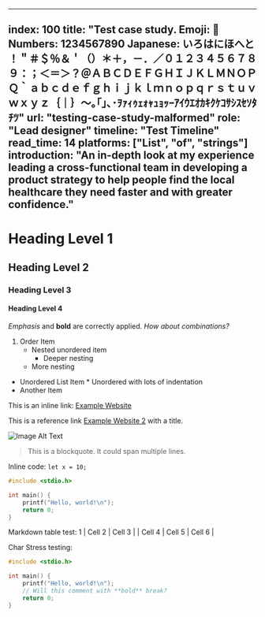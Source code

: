 ---
index: 100
title: "Test case study. Emoji: 👋 Numbers: 1234567890 Japanese: いろはにほへと
    ！＂＃＄％＆＇（）＊＋，－．／０１２３４５６７８９：；＜＝＞？＠ＡＢＣＤＥＦＧＨＩＪＫＬＭＮＯＰＱ｀ａｂｃｄｅｆｇｈｉｊｋｌｍｎｏｐｑｒｓｔｕｖｗｘｙｚ｛｜｝～｡｢｣､･ｦｧｨｩｪｫｬｭｮｯｰｱｲｳｴｵｶｷｸｹｺｻｼｽｾｿﾀﾁﾂ"
url: "testing-case-study-malformed"
role: "Lead designer"
timeline: "Test Timeline"
read_time: 14
platforms: ["List", "of", "strings"]
introduction: "An in-depth look at my experience leading a cross-functional team in developing a product strategy to help people find the local healthcare they need faster and with greater confidence."
--
# Heading Level 1

## Heading Level 2

### Heading Level 3

#### Heading Level 4

*Emphasis* and **bold** are correctly applied. _How about combinations?_

1. Order Item
   * Nested unordered item
      * Deeper nesting
   * More nesting  

* Unordered List Item
      * Unordered with lots of indentation
* Another Item


This is an inline link: [Example Website](https://www.example.com/)

This is a reference link [Example Website 2][example-ref] with a title.

[example-ref]: https://www.example.com/ "Website Title"

![Image Alt Text](path/to/your/image.jpg)

> This is a blockquote. 
> It could span multiple lines.

Inline code: `let x = 10;`

```c
#include <stdio.h>

int main() {
    printf("Hello, world!\n");
    return 0;
}
```

Markdown table test:
 1   | Cell 2   | Cell 3   |
| Cell 4   | Cell 5   | Cell 6   |

Char
Stress testing:
```c
#include <stdio.h>

int main() {
    printf("Hello, world!\n"); 
    // Will this comment with **bold** break?
    return 0;
}
```
